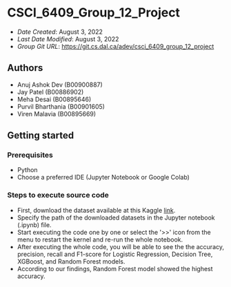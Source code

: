 # CSCI_6409_Group_12_Project

- _Date Created_: August 3, 2022
- _Last Date Modified_: August 3, 2022
- _Group Git URL_: https://git.cs.dal.ca/adev/csci_6409_group_12_project

## Authors

- Anuj Ashok Dev (B00900887)
- Jay Patel (B00886902)
- Meha Desai (B00895646)
- Purvil Bharthania (B00901605)
- Viren Malavia (B00895669)

## Getting started

### Prerequisites

- Python
- Choose a preferred IDE (Jupyter Notebook or Google Colab)

### Steps to execute source code

- First, download the dataset available at this Kaggle [link](https://www.kaggle.com/datasets/subhamjain/loan-prediction-based-on-customer-behavior).
- Specify the path of the downloaded datasets in the Jupyter notebook (.ipynb) file.
- Start executing the code one by one or select the '>>' icon from the menu to restart the kernel and re-run the whole notebook.
- After executing the whole code, you will be able to see the the accuracy, precision, recall and F1-score for Logistic Regression, Decision Tree, XGBoost, and Random Forest models.
- According to our findings, Random Forest model showed the highest accuracy.
